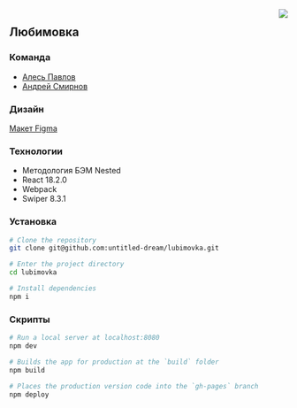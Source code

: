 <div dir='rtl'><a style="float: right" href='https://github.com/untitled-dream/lubimovka/blob/react/README.en.md'><img src='https://img.shields.io/badge/Read this on English-blue'/></a></div>

## __Любимовка__

### Команда
- [Алесь Павлов](https://github.com/pavlovales/)
- [Андрей Смирнов](https://github.com/untitled-dream/)

<!--
  - [Серебрякова Соня](https://github.com/noi5enu1sanc3/)
  - [Епифанова Екатерина](https://github.com/EpiphES/)
  - [Николаев Павел](https://github.com/pavelnikolaew/)
  - [Бельтюков Алексей<](https://github.com/xonika9/)
-->

### Дизайн
[Макет Figma](https://www.figma.com/file/8RmFow9sgbN1Z1A2GTUY96/Lubimovka?node-id=0%3A337)

### Технологии
- Методология БЭМ Nested
- React 18.2.0
- Webpack
- Swiper 8.3.1

### Установка

```bash
# Clone the repository
git clone git@github.com:untitled-dream/lubimovka.git

# Enter the project directory
cd lubimovka

# Install dependencies
npm i
```

### Скрипты

```bash
# Run a local server at localhost:8080
npm dev

# Builds the app for production at the `build` folder
npm build

# Places the production version code into the `gh-pages` branch
npm deploy
```